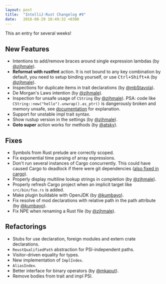 ```yaml
---
layout: post
title:  "IntelliJ-Rust Changelog #9"
date:   2016-08-29 10:49:32 +0300
---
```


This an entry for several weeks!

## New Features

* Intentions to add/remove braces around single expression lambdas (by [@zjhmale]).
* **Reformat with rustfmt** action. It is not bound to any key combination by
  default, you need to setup binding yourself, or use <kbd>Ctrl+Shift+A</kbd> (by [@zjhmale]).
* Inspections for duplicate items in trait declarations (by [@mbStavola]).
* De Morgan's Laws intention (by [@zjhmale]).
* Inspection for unsafe usage of `CString` (by [@zjhmale]). PSA: code like
  `CString::new("hello").unwrap().as_ptr()` is dangerously broken and memory
  unsafe, see [documentation] for explanation.
* Support for unstable impl trait syntax.
* Show rustup version in the settings (by [@zjhmale]).
* **Goto super** action works for methods (by [@atsky]).


## Fixes

* Symbols from Rust prelude are correctly scoped.
* Fix exponential time parsing of array expressions.
* Don't run several instances of Cargo concurrently. This could have caused
  Cargo to deadlock if there were git dependencies ([also fixed in cargo][cargo-deadlock]).
* Properly display multiline lookup strings in completion (by [@zjhmale]).
* Properly refresh Cargo project when an implicit target like `src/bin/foo.rs` is added.
* Make plugin buildable with OpenJDK (by [@kumbayo]).
* Fix resolve of mod declarations with relative path in the path attribute (by [@kumbayo]).
* Fix NPE when renaming a Rust file (by [@zjhmale]).


## Refactorings

* Stubs for use declaration, foreign modules and extern crate declarations.
* `ReustQualifiedPath` abstraction for PSI-independent paths.
* Visitor-driven equality for types.
* New implementation of `ImplIndex`.
* `AliasIndex`.
* Better interface for binary operators (by [@mkaput]).
* Remove bodies from trait and impl PSI.



[cargo-deadlock]: https://github.com/rust-lang/cargo/pull/2991
[documentation]: https://doc.rust-lang.org/std/ffi/struct.CString.html#method.as_ptr

[@mkaput]: https://github.com/mkaput
[@zjhmale]: https://github.com/zjhmale
[@mbStavola]: https://github.com/mbStavola
[@kumbayo]: https://github.com/kumbayo
[@atsky]: https://github.com/atsky
